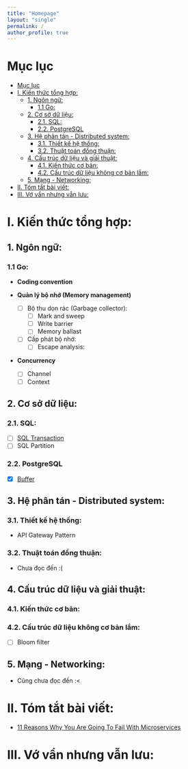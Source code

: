 ```yaml
---
title: "Homepage"
layout: "single"
permalink: /
author_profile: true
---
```


# Mục lục
- [Mục lục](#mục-lục)
- [I. Kiến thức tổng hợp:](#i-kiến-thức-tổng-hợp)
  - [1. Ngôn ngữ:](#1-ngôn-ngữ)
    - [1.1 Go:](#11-go)
  - [2. Cơ sở dữ liệu:](#2-cơ-sở-dữ-liệu)
    - [2.1. SQL:](#21-sql)
    - [2.2. PostgreSQL](#22-postgresql)
  - [3. Hệ phân tán - Distributed system:](#3-hệ-phân-tán---distributed-system)
    - [3.1. Thiết kế hệ thống:](#31-thiết-kế-hệ-thống)
    - [3.2. Thuật toán đồng thuận:](#32-thuật-toán-đồng-thuận)
  - [4. Cấu trúc dữ liệu và giải thuật:](#4-cấu-trúc-dữ-liệu-và-giải-thuật)
    - [4.1. Kiến thức cơ bản:](#41-kiến-thức-cơ-bản)
    - [4.2. Cấu trúc dữ liệu không cơ bản lắm:](#42-cấu-trúc-dữ-liệu-không-cơ-bản-lắm)
  - [5. Mạng - Networking:](#5-mạng---networking)
- [II. Tóm tắt bài viết:](#ii-tóm-tắt-bài-viết)
- [III. Vớ vẩn nhưng vẫn lưu:](#iii-vớ-vẩn-nhưng-vẫn-lưu)

# I. Kiến thức tổng hợp:
## 1. Ngôn ngữ:
### 1.1 Go:
- **Coding convention**

- **Quản lý bộ nhớ (Memory management)**
  - [ ] Bộ thu dọn rác (Garbage collector):
    - [ ] Mark and sweep
    - [ ] Write barrier
    - [ ] Memory ballast
  - [ ] Cấp phát bộ nhớ:
    - [ ] Escape analysis:

- **Concurrency**
  - [ ] Channel
  - [ ] Context

## 2. Cơ sở dữ liệu:
### 2.1. SQL:
- [ ] [SQL Transaction](CoSoDuLieu/SQL/SQLTransaction.md)
- [ ] SQL Partition

### 2.2. PostgreSQL
- [x] [Buffer](CoSoDuLieu/PostgreSQL/PostgreSQLBuffer.md)

## 3. Hệ phân tán - Distributed system:
### 3.1. Thiết kế hệ thống:
- API Gateway Pattern
### 3.2. Thuật toán đồng thuận:
- Chưa đọc đến :(
  
## 4. Cấu trúc dữ liệu và giải thuật:
### 4.1. Kiến thức cơ bản:

### 4.2. Cấu trúc dữ liệu không cơ bản lắm:
- [ ] Bloom filter  

## 5. Mạng - Networking:
- Cũng chưa đọc đến :<

# II. Tóm tắt bài viết:
- [11 Reasons Why You Are Going To Fail With Microservices](TomTatBaiViet/11ReasonsFailMcrSrv/11ReasonsFailMcrSrv.md)

# III. Vớ vẩn nhưng vẫn lưu: